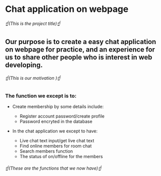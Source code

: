 # Chat application on webpage 
###### ☝(This is the project title)☝

## Our purpose is to create a easy chat application on webpage for practice, and an experience for us to share other people who is interest in web developing.
###### ☝(This is our motivation )☝

### The function we except is to:
* Create membership by some details include:
    * Register account password/create profile
    * Password encryted in the database

* In the chat application we except to have:
    * Live chat text input/get live chat text
    * Find online members for room chat
    * Search members function
    * The status of on/offline for the members
###### ☝(These are the functions that we now have)☝
